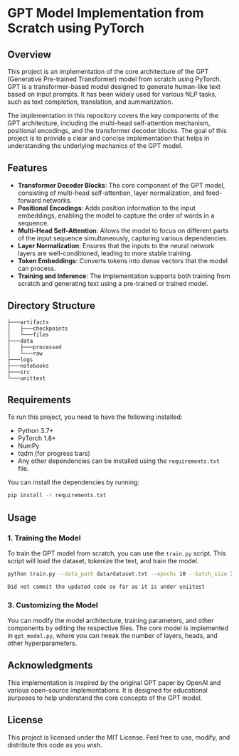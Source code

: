 # GPT Model Implementation from Scratch using PyTorch

## Overview

This project is an implementation of the core architecture of the GPT (Generative Pre-trained Transformer) model from scratch using PyTorch. GPT is a transformer-based model designed to generate human-like text based on input prompts. It has been widely used for various NLP tasks, such as text completion, translation, and summarization.

The implementation in this repository covers the key components of the GPT architecture, including the multi-head self-attention mechanism, positional encodings, and the transformer decoder blocks. The goal of this project is to provide a clear and concise implementation that helps in understanding the underlying mechanics of the GPT model.

## Features

- **Transformer Decoder Blocks**: The core component of the GPT model, consisting of multi-head self-attention, layer normalization, and feed-forward networks.
- **Positional Encodings**: Adds position information to the input embeddings, enabling the model to capture the order of words in a sequence.
- **Multi-Head Self-Attention**: Allows the model to focus on different parts of the input sequence simultaneously, capturing various dependencies.
- **Layer Normalization**: Ensures that the inputs to the neural network layers are well-conditioned, leading to more stable training.
- **Token Embeddings**: Converts tokens into dense vectors that the model can process.
- **Training and Inference**: The implementation supports both training from scratch and generating text using a pre-trained or trained model.

## Directory Structure

```
├───artifacts
│   ├───checkpoints
│   └───files
├───data
│   ├───processed
│   └───raw
├───logs
├───notebooks
├───src
└───unittest
```

## Requirements

To run this project, you need to have the following installed:

- Python 3.7+
- PyTorch 1.8+
- NumPy
- tqdm (for progress bars)
- Any other dependencies can be installed using the `requirements.txt` file.

You can install the dependencies by running:

```bash
pip install -r requirements.txt
```

## Usage

### 1. Training the Model

To train the GPT model from scratch, you can use the `train.py` script. This script will load the dataset, tokenize the text, and train the model.

```bash
python train.py --data_path data/dataset.txt --epochs 10 --batch_size 32 --learning_rate 0.001

Did not commit the updated code so far as it is under uniitest
```


### 3. Customizing the Model

You can modify the model architecture, training parameters, and other components by editing the respective files. The core model is implemented in `gpt_model.py`, where you can tweak the number of layers, heads, and other hyperparameters.

## Acknowledgments

This implementation is inspired by the original GPT paper by OpenAI and various open-source implementations. It is designed for educational purposes to help understand the core concepts of the GPT model.

## License

This project is licensed under the MIT License. Feel free to use, modify, and distribute this code as you wish.
